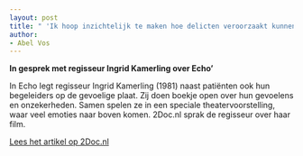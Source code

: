 ```yaml
---
layout: post
title: " 'Ik hoop inzichtelijk te maken hoe delicten veroorzaakt kunnen worden’ "
author:
- Abel Vos
---
```

**In gesprek met regisseur Ingrid Kamerling over Echo’**

In Echo legt regisseur Ingrid Kamerling (1981) naast patiënten ook hun begeleiders op de gevoelige plaat. Zij doen boekje open over hun gevoelens en onzekerheden. Samen spelen ze in een speciale theatervoorstelling, waar veel emoties naar boven komen. 2Doc.nl sprak de regisseur over haar film.

[Lees het artikel op 2Doc.nl](https://www.2doc.nl/documentaires/2021/10/echo.html)
